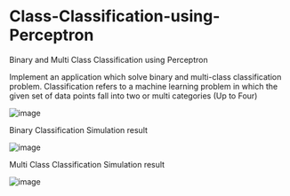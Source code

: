# Class-Classification-using-Perceptron
Binary and Multi Class Classification using Perceptron

Implement an application which solve binary and multi-class classification problem. Classification refers to a machine learning problem in which the given set of data points fall into two or multi categories (Up to Four)

![image](https://user-images.githubusercontent.com/42114538/211138766-eaa737dd-d764-467d-8e19-fcb35cfb312f.png)

Binary Classification Simulation result

![image](https://user-images.githubusercontent.com/42114538/211138788-9515ecac-9ac6-462b-b6d0-7d5cbac15853.png)

Multi Class Classification Simulation result

![image](https://user-images.githubusercontent.com/42114538/211138836-0d8eb91b-04d9-48fc-959d-9336b943f5b9.png)
